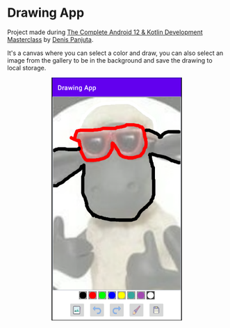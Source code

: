 # Drawing App

Project made during [The Complete Android 12 & Kotlin Development Masterclass](https://www.udemy.com/course/android-kotlin-developer/) by [Denis Panjuta](https://www.udemy.com/user/denispanjuta/).

It's a canvas where you can select a color and draw, you can also select an image from the gallery to be in the background and save the drawing to local storage.

<div align="center">
  <img src="docs\Screenshot.png" width=300>
</div>